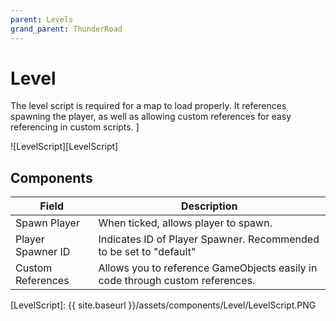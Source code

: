 ```yaml
---
parent: Levels
grand_parent: ThunderRoad
---
```

# Level

The level script is required for a map to load properly. It references spawning the player, as well as allowing custom references for easy referencing in custom scripts. ]

![LevelScript][LevelScript]

## Components

| Field                       | Description
| ---                         | ---
| Spawn Player                | When ticked, allows player to spawn.
| Player Spawner ID           | Indicates ID of Player Spawner. Recommended to be set to "default"
| Custom References           | Allows you to reference GameObjects easily in code through custom references.

[LevelScript]: {{ site.baseurl }}/assets/components/Level/LevelScript.PNG